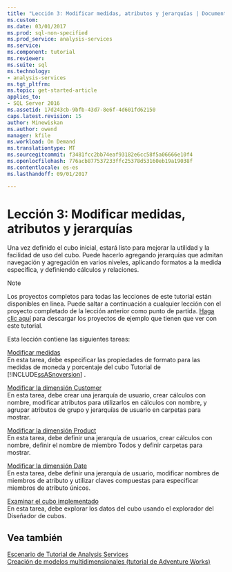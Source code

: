 ```yaml
---
title: "Lección 3: Modificar medidas, atributos y jerarquías | Documentos de Microsoft"
ms.custom: 
ms.date: 03/01/2017
ms.prod: sql-non-specified
ms.prod_service: analysis-services
ms.service: 
ms.component: tutorial
ms.reviewer: 
ms.suite: sql
ms.technology:
- analysis-services
ms.tgt_pltfrm: 
ms.topic: get-started-article
applies_to:
- SQL Server 2016
ms.assetid: 17d243cb-9bfb-43d7-8e6f-4d601fd62150
caps.latest.revision: 15
author: Minewiskan
ms.author: owend
manager: kfile
ms.workload: On Demand
ms.translationtype: MT
ms.sourcegitcommit: f3481fcc2bb74eaf93182e6cc58f5a06666e10f4
ms.openlocfilehash: 776acb877537233ffc25378d53160eb19a19038f
ms.contentlocale: es-es
ms.lasthandoff: 09/01/2017

---
```

# <a name="lesson-3-modifying-measures-attributes-and-hierarchies"></a>Lección 3: Modificar medidas, atributos y jerarquías
Una vez definido el cubo inicial, estará listo para mejorar la utilidad y la facilidad de uso del cubo. Puede hacerlo agregando jerarquías que admitan navegación y agregación en varios niveles, aplicando formatos a la medida específica, y definiendo cálculos y relaciones.  
  
> [!NOTE]  
> Los proyectos completos para todas las lecciones de este tutorial están disponibles en línea. Puede saltar a continuación a cualquier lección con el proyecto completado de la lección anterior como punto de partida. [Haga clic aquí](http://go.microsoft.com/fwlink/?LinkID=221866) para descargar los proyectos de ejemplo que tienen que ver con este tutorial.  
  
Esta lección contiene las siguientes tareas:  
  
[Modificar medidas](../analysis-services/lesson-3-1-modifying-measures.md)  
En esta tarea, debe especificar las propiedades de formato para las medidas de moneda y porcentaje del cubo Tutorial de [!INCLUDE[ssASnoversion](../includes/ssasnoversion-md.md)] .  
  
[Modificar la dimensión Customer](../analysis-services/lesson-3-2-modifying-the-customer-dimension.md)  
En esta tarea, debe crear una jerarquía de usuario, crear cálculos con nombre, modificar atributos para utilizarlos en cálculos con nombre, y agrupar atributos de grupo y jerarquías de usuario en carpetas para mostrar.  
  
[Modificar la dimensión Product](../analysis-services/lesson-3-3-modifying-the-product-dimension.md)  
En esta tarea, debe definir una jerarquía de usuarios, crear cálculos con nombre, definir el nombre de miembro Todos y definir carpetas para mostrar.  
  
[Modificar la dimensión Date](../analysis-services/lesson-3-4-modifying-the-date-dimension.md)  
En esta tarea, debe definir una jerarquía de usuario, modificar nombres de miembros de atributo y utilizar claves compuestas para especificar miembros de atributo únicos.  
  
[Examinar el cubo implementado](../analysis-services/lesson-3-5-browsing-the-deployed-cube.md)  
En esta tarea, debe explorar los datos del cubo usando el explorador del Diseñador de cubos.  
  
## <a name="see-also"></a>Vea también  
[Escenario de Tutorial de Analysis Services](../analysis-services/analysis-services-tutorial-scenario.md)  
[Creación de modelos multidimensionales &#40;tutorial de Adventure Works&#41;](../analysis-services/multidimensional-modeling-adventure-works-tutorial.md)  
  
  
  

